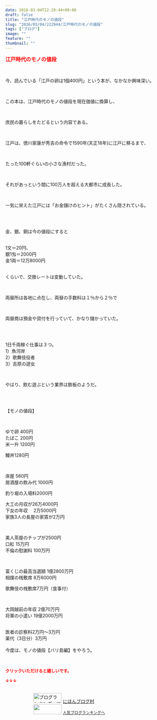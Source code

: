 ```yaml
---
date: 2016-03-04T22:29:44+09:00
draft: false
title: "江戸時代のモノの値段"
slug: "2016/03/04/222944/江戸時代のモノの値段"
tags: ["ブログ"]
image: ""
feature: ""
thumbnail: ""
---
```

<p><font color="#ff0000" size="3"><strong>江戸時代のモノの値段</strong></font></p><br/><p>今、読んでいる「江戸の卵は1個400円」という本が、なかなか興味深い。</p><br/><p>この本は、江戸時代のモノの値段を現在価値に換算し、</p><br/><p>庶民の暮らしをたどるという内容である。</p><br/><p>江戸は、徳川家康が秀吉の命令で1590年(天正18年)に江戸に移るまで、</p><br/><p>たった100軒ぐらいの小さな漁村だった。</p><br/><p>それがあっという間に100万人を超える大都市に成長した。</p><br/><p>一気に栄えた江戸には「お金儲けのヒント」がたくさん隠されている。</p><br/><p><br/>金、銀、銅は今の値段にすると</p><p><br/>1文＝20円、<br/>銀1匁＝2000円<br/>金1両＝12万8000円</p><p><br/>くらいで、交換レートは変動していた。</p><br/><p>両替所は各地に点在し、両替の手数料は１％から２％で</p><br/><p>両替商は預金や貸付を行っていて、かなり儲かっていた。</p><br/><p><br/>1日千両稼ぐ仕事は３つ。<br/>1）魚河岸<br/>2）歌舞伎役者<br/>3）吉原の遊女</p><br/><p>やはり、飲む遊ぶという業界は鉄板のようだ。</p><br/><p><br/>【モノの値段】</p><br/><p>ゆで卵 400円<br/>たばこ 200円<br/>米一升 1200円</p><p>鰻丼1280円</p><br/><p>床屋 560円<br/>居酒屋の飲み代 1000円</p><p>釣り堀の入場料2000円<br/></p><p>大工の月収が26万4000円<br/>下女の年収 　2万5000円<br/>家族3人の長屋の家賃が2万円</p><br/><p>美人茶屋のチップが2500円<br/>口紅 15万円<br/>不倫の慰謝料 100万円</p><br/><p>富くじの最高当選額 1億2800万円<br/>相撲の桟敷席 8万6000円</p><p>歌舞伎の桟敷席7万円（食事付）</p><br/><p>大岡越前の年収 2億70万円<br/>将軍の小遣い 19億2000万円</p><p><br/>医者の診察料2万円～3万円<br/>薬代（3日分）3万円<br/><br/>今度は、モノの値段【バリ島編】をやろう。</p><br/><p><font color="#ff0000" size="2"><strong>クリックいただけると嬉しいです。<br/></strong></font></p><p><font color="#ff0000" size="2"><strong>↓↓↓</strong></font></p><p><br/><a href="ranking.html" target="_blank"><img border="0" alt="ブログランキング・にほんブログ村へ" src="data:image/svg+xml;charset=utf-8,%3Csvg%20xmlns%3D%22http%3A%2F%2Fwww.w3.org%2F2000%2Fsvg%22%20title%3D%22Placeholder%20for%20Images%22%20role%3D%22presentation%22%20viewBox%3D%220%200%2088%2031%22%20%2F%3E" width="88" height="31" data-src="https://img-proxy.blog-video.jp/images?url=http%3A%2F%2Fwww.blogmura.com%2Fimg%2Fwww88_31.gif" style="aspect-ratio: auto 88 / 31;"/><noscript><img border="0" alt="ブログランキング・にほんブログ村へ" src="https://img-proxy.blog-video.jp/images?url=http%3A%2F%2Fwww.blogmura.com%2Fimg%2Fwww88_31.gif" width="88" height="31"></noscript></a> <a href="ranking.html" target="_blank">にほんブログ村</a> <br/><a title="人気ブログランキングへ" href="link.php?1804582"><img border="0" src="data:image/svg+xml;charset=utf-8,%3Csvg%20xmlns%3D%22http%3A%2F%2Fwww.w3.org%2F2000%2Fsvg%22%20title%3D%22Placeholder%20for%20Images%22%20role%3D%22presentation%22%20viewBox%3D%220%200%2088%2031%22%20%2F%3E" width="88" height="31" data-src="https://blog.with2.net/img/banner/banner_22.gif" style="aspect-ratio: auto 88 / 31;"/><noscript><img border="0" src="https://blog.with2.net/img/banner/banner_22.gif" width="88" height="31"></noscript></a> <a style="FONT-SIZE: 12px" href="link.php?1804582">人気ブログランキングへ</a> </p>

